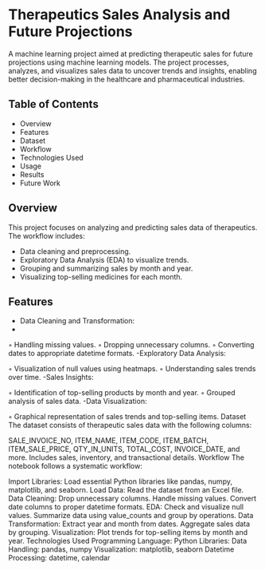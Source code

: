 # Therapeutics Sales Analysis and Future Projections
A machine learning project aimed at predicting therapeutic sales for future projections using machine learning models. The project processes, analyzes, and visualizes sales data to uncover trends and insights, enabling better decision-making in the healthcare and pharmaceutical industries.

## Table of Contents
- Overview
- Features
- Dataset
- Workflow
- Technologies Used
- Usage
- Results
- Future Work

## Overview
This project focuses on analyzing and predicting sales data of therapeutics. The workflow includes:

- Data cleaning and preprocessing.
- Exploratory Data Analysis (EDA) to visualize trends.
- Grouping and summarizing sales by month and year.
- Visualizing top-selling medicines for each month.

## Features
- Data Cleaning and Transformation:
- 
◦ Handling missing values.
◦ Dropping unnecessary columns.
◦ Converting dates to appropriate datetime formats.
-Exploratory Data Analysis:

◦ Visualization of null values using heatmaps.
◦ Understanding sales trends over time.
-Sales Insights:

◦ Identification of top-selling products by month and year.
◦ Grouped analysis of sales data.
-Data Visualization:

◦ Graphical representation of sales trends and top-selling items.
Dataset
The dataset consists of therapeutic sales data with the following columns:

SALE_INVOICE_NO, ITEM_NAME, ITEM_CODE, ITEM_BATCH, ITEM_SALE_PRICE, QTY_IN_UNITS, TOTAL_COST, INVOICE_DATE, and more.
Includes sales, inventory, and transactional details.
Workflow
The notebook follows a systematic workflow:

Import Libraries: Load essential Python libraries like pandas, numpy, matplotlib, and seaborn.
Load Data: Read the dataset from an Excel file.
Data Cleaning:
Drop unnecessary columns.
Handle missing values.
Convert date columns to proper datetime formats.
EDA:
Check and visualize null values.
Summarize data using value_counts and group by operations.
Data Transformation:
Extract year and month from dates.
Aggregate sales data by grouping.
Visualization:
Plot trends for top-selling items by month and year.
Technologies Used
Programming Language: Python
Libraries:
Data Handling: pandas, numpy
Visualization: matplotlib, seaborn
Datetime Processing: datetime, calendar
